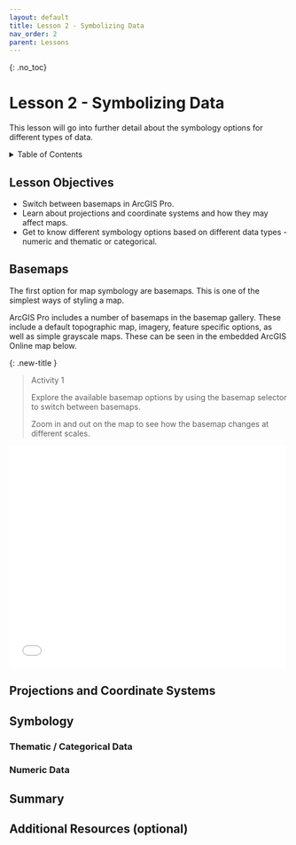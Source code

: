 ```yaml
---
layout: default
title: Lesson 2 - Symbolizing Data
nav_order: 2
parent: Lessons
---
```


{: .no_toc}  
# Lesson 2 - Symbolizing Data 

This lesson will go into further detail about the symbology options for different types of data.

<details markdown="block" class="toc">
  <summary>
    Table of Contents
  </summary>
  {: .text-delta }
- TOC
{:toc}
</details>

## Lesson Objectives
- Switch between basemaps in ArcGIS Pro.
- Learn about projections and coordinate systems and how they may affect maps.
- Get to know different symbology options based on different data types - numeric and thematic or categorical.

## Basemaps
The first option for map symbology are basemaps. This is one of the simplest ways of styling a map.

ArcGIS Pro includes a number of basemaps in the basemap gallery. These include a default topographic map, imagery, feature specific options, as well as simple grayscale maps. These can be seen in the embedded ArcGIS Online map below.

{: .new-title }
> Activity 1                                           <!-- This is where you edit the title -->
> 
> Explore the available basemap options by using the basemap selector to switch between basemaps.                   <!-- Question Text -->
> 
> Zoom in and out on the map to see how the basemap changes at different scales.                <!-- Optional Additional Text -->

<iframe width="500" height="400" frameborder="0" scrolling="no" marginheight="0" marginwidth="0" title="Basemap Activity" src="//mcmaster.maps.arcgis.com/apps/Embed/index.html?webmap=fb43f01ab1a84c5c92ffbb100a5ffb10&extent=-80.7166,42.9407,-79.0302,43.5698&home=true&zoom=true&previewImage=false&scale=true&search=true&searchextent=true&basemap_gallery=true&disable_scroll=false&theme=light"></iframe>

## Projections and Coordinate Systems

<!-- Include a text version of your topic here. -->

## Symbology

<!-- Include a text version of your topic here. -->

### Thematic / Categorical Data
### Numeric Data

## Summary

<!-- - Remind the student about what they just learned.
- You can also note down any key information to keep in mind. -->

## Additional Resources (optional)
<!--
- Here, you can list some additional resources the student can access to learn more about this lesson. -->

